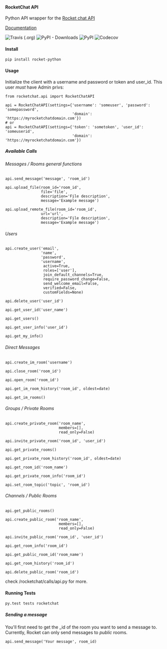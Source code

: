 #### RocketChat API

Python API wrapper for the [Rocket chat API](https://rocket.chat/docs/developer-guides/rest-api)

[Documentation](http://docs.rocket-python.com)

![Travis (.org)](https://img.shields.io/travis/Pipoline/rocket-python)
![PyPI - Downloads](https://img.shields.io/pypi/dm/rocket-python)
![PyPI](https://img.shields.io/pypi/v/rocket-python)
![Codecov](https://img.shields.io/codecov/c/github/Pipoline/rocket-python)

#### Install

    pip install rocket-python

#### Usage

Initialize the client with a username and password or token and user_id.
This user *must* have Admin privs:

    from rocketchat.api import RocketChatAPI

    api = RocketChatAPI(settings={'username': 'someuser', 'password': 'somepassword',
                                  'domain': 'https://myrocketchatdomain.com'})
    # or
    api = RocketChatAPI(settings={'token': 'sometoken', 'user_id': 'someuserid',
                                  'domain': 'https://myrocketchatdomain.com'})

##### Available Calls

###### Messages / Rooms general functions
    api.send_message('message', 'room_id')
    
    api.upload_file(room_id='room_id',
                    file='file',
                    description='File description',
                    message='Example message')
    
    api.upload_remote_file(room_id='room_id',
                    url='url',
                    description='File description',
                    message='Example message')
    
###### Users
    api.create_user('email', 
                    'name', 
                    'password', 
                    'username', 
                     active=True, 
                     roles=['user'], 
                     join_default_channels=True, 
                     require_password_change=False, 
                     send_welcome_email=False, 
                     verified=False, 
                     customFields=None)
                    
    api.delete_user('user_id')
    
    api.get_user_id('user_name')
    
    api.get_users()
    
    api.get_user_info('user_id')
    
    api.get_my_info()

###### Direct Messages
    api.create_im_room('username')
    
    api.close_room('room_id')
    
    api.open_room('room_id')
    
    api.get_im_room_history('room_id', oldest=date)
    
    api.get_im_rooms()

###### Groups / Private Rooms
    api.create_private_room('room_name', 
                            members=[], 
                            read_only=False)
    
    api.invite_private_room('room_id', 'user_id')
    
    api.get_private_rooms()
    
    api.get_private_room_history('room_id', oldest=date)
    
    api.get_room_id('room_name')
    
    api.get_private_room_info('room_id')
    
    api.set_room_topic('topic', 'room_id')

###### Channels / Public Rooms
    api.get_public_rooms()
    
    api.create_public_room('room_name', 
                            members=[], 
                            read_only=False)
    
    api.invite_public_room('room_id', 'user_id')
    
    api.get_room_info('room_id')
    
    api.get_public_room_id('room_name')
    
    api.get_room_history('room_id')
    
    api.delete_public_room('room_id')
    

check /rocketchat/calls/api.py for more.

#### Running Tests

    py.test tests rocketchat

##### Sending a message

You'll first need to get the _id of the room you want to send a message to.  Currently, Rocket
can only send messages to *public* rooms.

    api.send_message('Your message', room_id)
